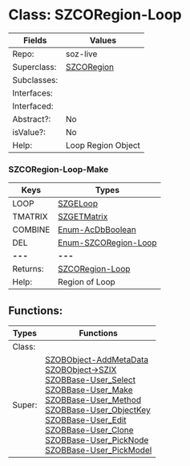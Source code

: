 
# Class:	SZCORegion-Loop

| Fields | Values |
| --------- | --------- |
| Repo: | soz-live |
| Superclass: | [SZCORegion](SZCORegion.html) |
| Subclasses: |  |
| Interfaces: |  |
| Interfaced: |  |
| Abstract?: | No |
| isValue?: | No |
| Help: | Loop Region Object |

### SZCORegion-Loop-Make

| Keys | Types |
| --------- | --------- |
| LOOP | [SZGELoop](SZGELoop.html) |
| TMATRIX | [SZGETMatrix](SZGETMatrix.html) |
| COMBINE | [Enum-AcDbBoolean](Enum-AcDbBoolean.html) |
| DEL | [Enum-SZCORegion-Loop](Enum-SZCORegion-Loop.html) |
| **---** | **---** |
| Returns: | [SZCORegion-Loop](SZCORegion-Loop.html) |
| Help: | Region of Loop |


## Functions:

| Types | Functions |
| --------- | --------- |
| Class: |  |
| Super: | [SZOBObject-AddMetaData](SZOBObject.html) <br> [SZOBObject->SZIX](SZOBObject.html) <br> [SZOBBase-User_Select](SZOBBase.html) <br> [SZOBBase-User_Make](SZOBBase.html) <br> [SZOBBase-User_Method](SZOBBase.html) <br> [SZOBBase-User_ObjectKey](SZOBBase.html) <br> [SZOBBase-User_Edit](SZOBBase.html) <br> [SZOBBase-User_Clone](SZOBBase.html) <br> [SZOBBase-User_PickNode](SZOBBase.html) <br> [SZOBBase-User_PickModel](SZOBBase.html) |



